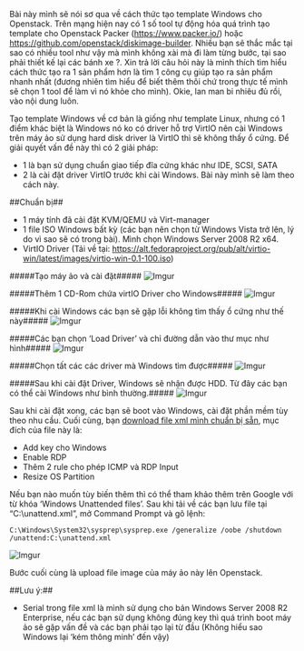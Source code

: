 Bài này mình sẽ nói sơ qua về cách thức tạo template Windows cho Openstack. Trên mạng hiện nay có 1 số tool tự động hóa quá trình tạo template cho Openstack Packer (https://www.packer.io/) hoặc https://github.com/openstack/diskimage-builder. Nhiều bạn sẽ thắc mắc tại sao có nhiều tool như vậy mà mình không xài mà đi làm từng bước, tại sao phải thiết kế lại các bánh xe ?. Xin trả lời câu hỏi này là mình thích tìm hiểu cách thức tạo ra 1 sản phẩm hơn là tìm 1 công cụ giúp tạo ra sản phẩm nhanh nhất (đương nhiên tìm hiểu để biết thêm thôi chứ trong thực tế mình sẽ chọn 1 tool để làm vì nó khỏe cho mình). Okie, lan man bi nhiêu đủ rồi, vào nội dung luôn.

Tạo template Windows về cơ bản là giống như template Linux, nhưng có 1 điểm khác biệt là Windows nó ko có driver hỗ trợ VirtIO nên cài Windows trên máy ảo sử dụng hard disk driver là VirtIO thì sẽ không thấy ổ cứng. Để giải quyết vấn đề này thì có 2 giải pháp:
- 1 là bạn sử dụng chuẩn giao tiếp đĩa cứng khác như IDE, SCSI, SATA 
- 2 là cài đặt driver VirtIO trước khi cài Windows. Bài này mình sẽ làm theo cách này.

##Chuẩn  bị##
- 1 máy tính đã cài đặt KVM/QEMU và Virt-manager
- 1 file ISO Windows bất kỳ (các bạn nên chọn từ Windows Vista trở lên, lý do vì sao sẽ có trong bài). Mình chọn Windows Server 2008 R2 x64.
- VirtIO Driver (Tải về tại: https://alt.fedoraproject.org/pub/alt/virtio-win/latest/images/virtio-win-0.1-100.iso)

#####Tạo máy ảo và cài đặt#####
![Imgur](http://i.imgur.com/pGaEP5s.png)

#####Thêm 1 CD-Rom chứa virtIO Driver cho Windows#####
![Imgur](http://i.imgur.com/yoa7NIY.png)

#####Khi cài Windows các bạn sẽ gặp lỗi không tìm thấy ổ cứng như thế này#####
![Imgur](http://i.imgur.com/0Sa3bRK.png)

#####Các bạn chọn ‘Load Driver’ và chỉ đường dẫn vào thư mục như hình#####
![Imgur](http://i.imgur.com/8Un3Rp8.png)

#####Chọn tất các các driver mà Windows tìm được#####
![Imgur](http://i.imgur.com/YEUuZjh.png)

#####Sau khi cài đặt Driver, Windows sẽ nhận được HDD. Từ đây các bạn có thể cài Windows như bình thường.#####
![Imgur](http://i.imgur.com/FTFMr4g.png)

Sau khi cài đặt xong, các bạn sẽ boot vào Windows, cài đặt phần mềm tùy theo nhu cầu. Cuối cùng, bạn [download file xml mình chuẩn bị sẵn](https://github.com/vietstacker/building-Openstack-Images/blob/master/Answer%20files/Windows/2008_R2.xml), mục đích của file này là:
- Add key cho Windows
- Enable RDP
- Thêm 2 rule cho phép ICMP và RDP Input
- Resize OS Partition

Nếu bạn nào muốn tùy biến thêm thì có thể tham khảo thêm trên Google với từ khóa ‘Windows Unattended files’. Sau khi tải về các bạn lưu file tại “C:\unattend.xml”, mở Command Prompt và gõ lệnh: 
```
C:\Windows\System32\sysprep\sysprep.exe /generalize /oobe /shutdown /unattend:C:\unattend.xml
```
![Imgur](http://i.imgur.com/jWvijih.png)

Bước cuối cùng là upload file image của máy ảo này lên Openstack.

##Lưu ý:##
- Serial trong file xml là mình sử dụng cho bản Windows Server 2008 R2 Enterprise, nếu các bạn sử dụng không đúng key thì quá trình boot máy ảo sẽ gặp vấn đề và các bạn phải tạo lại từ đầu (Không hiểu sao Windows lại ‘kém thông minh’ đến vậy)

